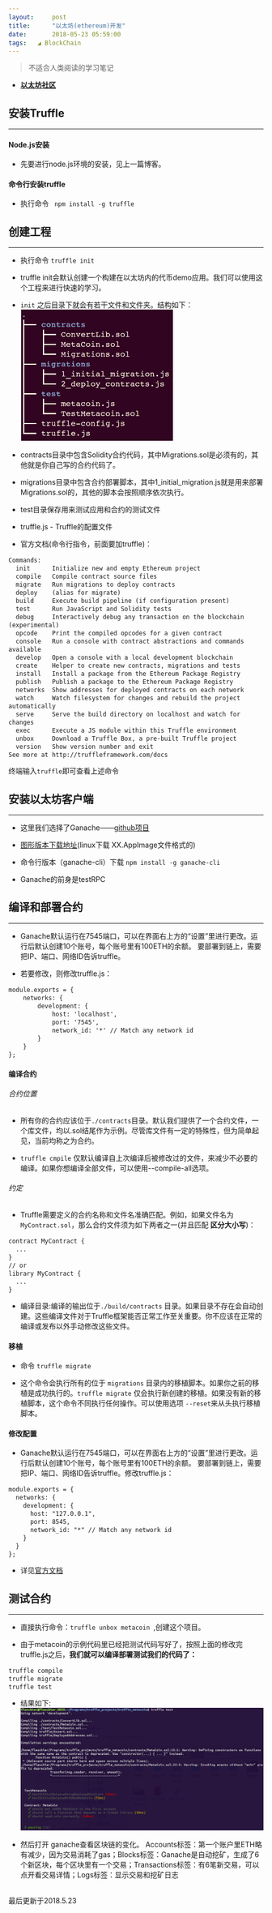 ```yaml
---
layout:     post
title:      "以太坊(ethereum)开发"
date:       2018-05-23 05:59:00
tags:   ◢ BlockChain
---
```


> 不适合人类阅读的学习笔记

- **[以太坊社区](https://ethfans.org/)**

## 安装Truffle
---
#### Node.js安装

- 先要进行node.js环境的安装，见上一篇博客。

#### 命令行安装truffle

- 执行命令 ` npm install -g truffle`

## 创建工程
---

-  执行命令 `truffle init`

- truffle init会默认创建一个构建在以太坊内的代币demo应用。我们可以使用这个工程来进行快速的学习。

- `init` 之后目录下就会有若干文件和文件夹。结构如下：
![](images/block_chain/structure.png)

- contracts目录中包含Solidity合约代码，其中Migrations.sol是必须有的，其他就是你自己写的合约代码了。

- migrations目录中包含合约部署脚本，其中1_initial_migration.js就是用来部署Migrations.sol的，其他的脚本会按照顺序依次执行。

- test目录保存用来测试应用和合约的测试文件

- truffle.js - Truffle的配置文件

- 官方文档(命令行指令，前面要加truffle)：

```
Commands:
  init      Initialize new and empty Ethereum project
  compile   Compile contract source files
  migrate   Run migrations to deploy contracts
  deploy    (alias for migrate)
  build     Execute build pipeline (if configuration present)
  test      Run JavaScript and Solidity tests
  debug     Interactively debug any transaction on the blockchain (experimental)
  opcode    Print the compiled opcodes for a given contract
  console   Run a console with contract abstractions and commands available
  develop   Open a console with a local development blockchain
  create    Helper to create new contracts, migrations and tests
  install   Install a package from the Ethereum Package Registry
  publish   Publish a package to the Ethereum Package Registry
  networks  Show addresses for deployed contracts on each network
  watch     Watch filesystem for changes and rebuild the project automatically
  serve     Serve the build directory on localhost and watch for changes
  exec      Execute a JS module within this Truffle environment
  unbox     Download a Truffle Box, a pre-built Truffle project
  version   Show version number and exit
See more at http://truffleframework.com/docs

```
终端输入`truffle`即可查看上述命令

## 安装以太坊客户端
---

- 这里我们选择了Ganache——[github项目](https://github.com/trufflesuite/ganache-cli)

- [图形版本下载地址](https://github.com/trufflesuite/ganache/releases)(linux下载 XX.AppImage文件格式的)

- 命令行版本（ganache-cli）下载 `npm install -g ganache-cli`

- Ganache的前身是testRPC

## 编译和部署合约
---

- Ganache默认运行在7545端口，可以在界面右上方的“设置”里进行更改。运行后默认创建10个账号，每个账号里有100ETH的余额。
要部署到链上，需要把IP、端口、网络ID告诉truffle。

- 若要修改，则修改truffle.js：
```
module.exports = {  
    networks: {  
        development: {  
            host: 'localhost',  
            port: '7545',  
            network_id: '*' // Match any network id  
        }  
    }  
};  
```

#### 编译合约

###### 合约位置

- 所有你的合约应该位于`./contracts`目录。默认我们提供了一个合约文件，一个库文件，均以.sol结尾作为示例。尽管库文件有一定的特殊性，但为简单起见，当前均称之为合约。

- `truffle cmpile` 仅默认编译自上次编译后被修改过的文件，来减少不必要的编译。如果你想编译全部文件，可以使用--compile-all选项。

###### 约定

- Truffle需要定义的合约名称和文件名准确匹配。例如，如果文件名为 `MyContract.sol`，那么合约文件须为如下两者之一(并且匹配 **区分大小写**)：
```
contract MyContract {
  ...
}
// or
library MyContract {
  ...
}
```

- 编译目录:编译的输出位于`./build/contracts` 目录。如果目录不存在会自动创建。这些编译文件对于Truffle框架能否正常工作至关重要。你不应该在正常的编译或发布以外手动修改这些文件。

#### 移植

- 命令 `truffle migrate`

- 这个命令会执行所有的位于 `migrations` 目录内的移植脚本。如果你之前的移植是成功执行的。`truffle migrate` 仅会执行新创建的移植。如果没有新的移植脚本，这个命令不同执行任何操作。可以使用选项 `--reset`来从头执行移植脚本。

#### 修改配置

- Ganache默认运行在7545端口，可以在界面右上方的“设置”里进行更改。运行后默认创建10个账号，每个账号里有100ETH的余额。
要部署到链上，需要把IP、端口、网络ID告诉truffle。修改truffle.js：
```
module.exports = {
  networks: {
    development: {
      host: "127.0.0.1",
      port: 8545,
      network_id: "*" // Match any network id
    }
  }
};
```

- 详见[官方文档](http://truffleframework.com/docs/advanced/configuration)




## 测试合约
---

- 直接执行命令：`truffle unbox metacoin `,创建这个项目。

- 由于metacoin的示例代码里已经把测试代码写好了，按照上面的修改完truffle.js之后，**我们就可以编译部署测试我们的代码了：**
```
truffle compile
truffle migrate
truffle test
```

- 结果如下:
![](/images/block_chain/metacion_test_result.png)

- 然后打开 ganache查看区块链的变化。 Accounts标签：第一个账户里ETH略有减少，因为交易消耗了gas；Blocks标签：Ganache是自动挖矿，生成了6个新区块，每个区块里有一个交易；Transactions标签：有6笔新交易，可以点开看交易详情；Logs标签：显示交易和挖矿日志



<br>
最后更新于2018.5.23
